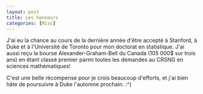 ```yaml
---
layout: post
title: Les honneurs
categories: [Misc]
---
```


J'ai eu la chance au cours de la dernière année d'être accepté à Stanford, à Duke et à l'Université de Toronto pour mon doctorat en statistique. J'ai aussi reçu la bourse Alexander-Graham-Bell du Canada (105 000$ sur trois ans) en étant classé premier parmi toutes les demandes au CRSNG en sciences mathématiques!

C'est une belle récompense pour je crois beaucoup d'efforts, et j'ai bien hâte de poursuivre à Duke l'automne prochain. :^)